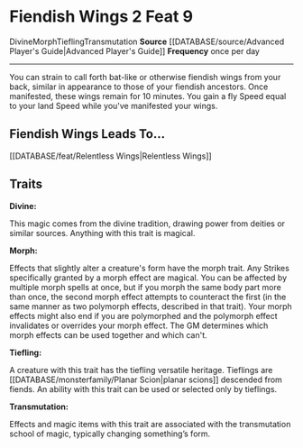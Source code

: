 ﻿---
actions: '[two-actions]'
feat: Fiendish Wings
frequency: once per day
id: '1390'
leads_to: '[[DATABASE/feat/Relentless Wings|Relentless Wings]]'
level: '9'
name: Fiendish Wings
rarity: Common
school: Transmutation
source: '[[DATABASE/source/Advanced Player''s Guide|Advanced Player''s Guide]]'
trait:
- '[[DATABASE/trait/Divine|Divine]]'
- '[[DATABASE/trait/Morph|Morph]]'
- '[[DATABASE/trait/Tiefling|Tiefling]]'
- '[[DATABASE/trait/Transmutation|Transmutation]]'
type: Feat

---
# Fiendish Wings <span class="action-icon">2</span> <span class="item-type">Feat 9</span>

<span class="item-trait">Divine</span><span class="item-trait">Morph</span><span class="item-trait">Tiefling</span><span class="item-trait">Transmutation</span>
**Source** [[DATABASE/source/Advanced Player's Guide|Advanced Player's Guide]] 
**Frequency** once per day

---
You can strain to call forth bat-like or otherwise fiendish wings from your back, similar in appearance to those of your fiendish ancestors. Once manifested, these wings remain for 10 minutes. You gain a fly Speed equal to your land Speed while you've manifested your wings.

## Fiendish Wings Leads To...

[[DATABASE/feat/Relentless Wings|Relentless Wings]]

## Traits

**Divine:**

This magic comes from the divine tradition, drawing power from deities or similar sources. Anything with this trait is magical.

**Morph:**

Effects that slightly alter a creature's form have the morph trait. Any Strikes specifically granted by a morph effect are magical. You can be affected by multiple morph spells at once, but if you morph the same body part more than once, the second morph effect attempts to counteract the first (in the same manner as two polymorph effects, described in that trait).
Your morph effects might also end if you are polymorphed and the polymorph effect invalidates or overrides your morph effect. The GM determines which morph effects can be used together and which can't.

**Tiefling:**

A creature with this trait has the tiefling versatile heritage. Tieflings are [[DATABASE/monsterfamily/Planar Scion|planar scions]] descended from fiends. An ability with this trait can be used or selected only by tieflings.

**Transmutation:**

Effects and magic items with this trait are associated with the transmutation school of magic, typically changing something’s form.